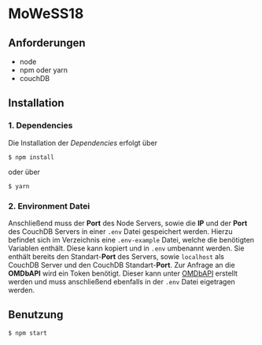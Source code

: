 # MoWeSS18

## Anforderungen

* node
* npm oder yarn
* couchDB

## Installation

### 1. Dependencies 
Die Installation der _Dependencies_ erfolgt über 
```
$ npm install 
```
oder über
```
$ yarn
```

### 2. Environment Datei
Anschließend muss der __Port__ des Node Servers, sowie die __IP__ und der __Port__ des CouchDB Servers in einer `.env` Datei gespeichert werden. Hierzu befindet sich im Verzeichnis eine `.env-example` Datei, welche die benötigten Variablen enthält. Diese kann kopiert und in `.env` umbenannt werden. Sie enthält bereits den Standart-__Port__ des Servers, sowie `localhost` als CouchDB Server und den CouchDB Standart-__Port__. Zur Anfrage an die __OMDbAPI__ wird ein Token benötigt. Dieser kann unter [OMDbAPI](http://www.omdbapi.com/) erstellt werden und muss anschließend ebenfalls in der `.env` Datei eigetragen werden.

## Benutzung
```
$ npm start 
```